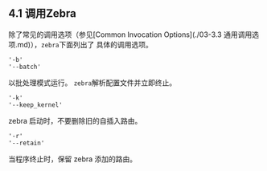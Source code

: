 ## 4.1 调用Zebra

除了常见的调用选项（参见[Common Invocation Options](./03-3.3 通用调用选项.md)），`zebra`下面列出了 具体的调用选项。

```shell
'-b'
'--batch'
```

以批处理模式运行。 `zebra`解析配置文件并立即终止。



```shell
'-k'
'--keep_kernel'
```

zebra 启动时，不要删除旧的自插入路由。



```shell
'-r'
'--retain'
```

当程序终止时，保留 zebra 添加的路由。